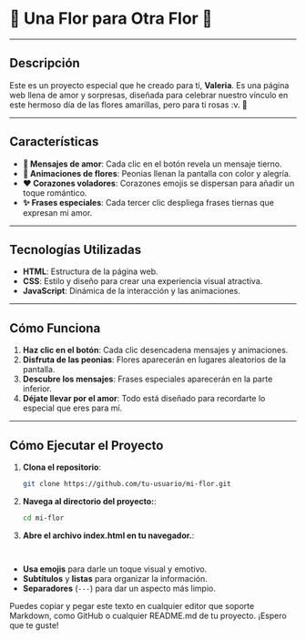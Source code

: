 # 🌸 **Una Flor para Otra Flor** 🌸

---

## **Descripción**

Este es un proyecto especial que he creado para ti, **Valeria**. Es una página web llena de amor y sorpresas, diseñada para celebrar nuestro vínculo en este hermoso día de las flores amarillas, pero para ti rosas :v. 🌼

---

## **Características**

- **💌 Mensajes de amor**: Cada clic en el botón revela un mensaje tierno.
- **🌺 Animaciones de flores**: Peonias llenan la pantalla con color y alegría.
- **❤️ Corazones voladores**: Corazones emojis se dispersan para añadir un toque romántico.
- **✨ Frases especiales**: Cada tercer clic despliega frases tiernas que expresan mi amor.

---

## **Tecnologías Utilizadas**

- **HTML**: Estructura de la página web.
- **CSS**: Estilo y diseño para crear una experiencia visual atractiva.
- **JavaScript**: Dinámica de la interacción y las animaciones.

---

## **Cómo Funciona**

1. **Haz clic en el botón**: Cada clic desencadena mensajes y animaciones.
2. **Disfruta de las peonias**: Flores aparecerán en lugares aleatorios de la pantalla.
3. **Descubre los mensajes**: Frases especiales aparecerán en la parte inferior.
4. **Déjate llevar por el amor**: Todo está diseñado para recordarte lo especial que eres para mí.

---

## **Cómo Ejecutar el Proyecto**

1. **Clona el repositorio**:
   ```bash
   git clone https://github.com/tu-usuario/mi-flor.git

2. **Navega al directorio del proyecto:**:
   ```bash
   cd mi-flor
3. **Abre el archivo index.html en tu navegador.**:
   ```bash


   
- **Usa emojis** para darle un toque visual y emotivo.
- **Subtítulos** y **listas** para organizar la información.
- **Separadores** (`---`) para dar un aspecto más limpio.

Puedes copiar y pegar este texto en cualquier editor que soporte Markdown, como GitHub o cualquier README.md de tu proyecto. ¡Espero que te guste!
